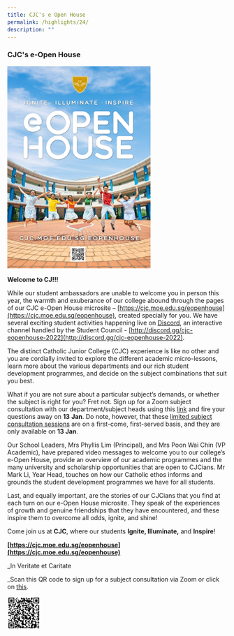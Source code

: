 ```yaml
---
title: CJC's e Open House
permalink: /highlights/24/
description: ""
---
```

### **CJC's e-Open House**

<img src="/images/cjceopenhouse.jpg" style="width:65%">

**Welcome to CJ!!!** 

While our student ambassadors are unable to welcome you in person this year, the warmth and exuberance of our college abound through the pages of our CJC e-Open House microsite – [https://cjc.moe.edu.sg/eopenhouse](https://cjc.moe.edu.sg/eopenhouse), created specially for you. We have several exciting student activities happening live on [Discord](http://discord.gg/cjc-eopenhouse-2022), an interactive channel handled by the Student Council - [http://discord.gg/cjc-eopenhouse-2022](http://discord.gg/cjc-eopenhouse-2022).

The distinct Catholic Junior College (CJC) experience is like no other and you are cordially invited to explore the different academic micro-lessons, learn more about the various departments and our rich student development programmes, and decide on the subject combinations that suit you best.  

What if you are not sure about a particular subject’s demands, or whether the subject is right for you? Fret not. Sign up for a Zoom subject consultation with our department/subject heads using this [link](https://tinyurl.com/cjc2022eohQAoptionform) and fire your questions away on **13** **Jan**. Do note, however, that these [limited subject consultation sessions](https://tinyurl.com/cjc2022eohQAoptionform) are on a first-come, first-served basis, and they are only available on **13 Jan**. 

Our School Leaders, Mrs Phyllis Lim (Principal), and Mrs Poon Wai Chin (VP Academic), have prepared video messages to welcome you to our college’s e-Open House, provide an overview of our academic programmes and the many university and scholarship opportunities that are open to CJCians. Mr Mark Li, Year Head, touches on how our Catholic ethos informs and grounds the student development programmes we have for all students.  

Last, and equally important, are the stories of our CJCians that you find at each turn on our e-Open House microsite. They speak of the experiences of growth and genuine friendships that they have encountered, and these inspire them to overcome all odds, ignite, and shine! 

Come join us at **CJC**, where our students **Ignite, Illuminate,** and **Inspire**!

**[https://cjc.moe.edu.sg/eopenhouse](https://cjc.moe.edu.sg/eopenhouse)**  
  
  
_In Veritate et Caritate  
  
_Scan this QR code to sign up for a subject consultation via Zoom or click on [this](https://tinyurl.com/cjc2022eohQAoptionform).

<img src="/images/eoh.jpg" style="width:15%" align=left>